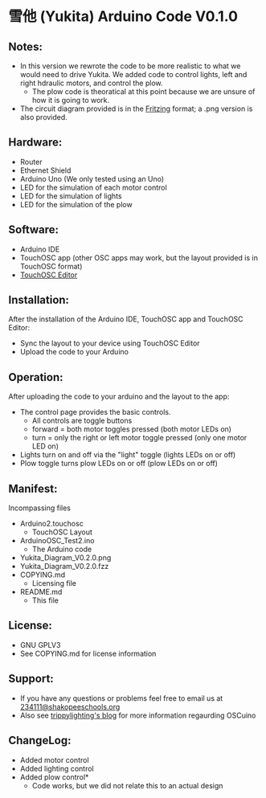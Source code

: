 # 雪他 (Yukita) Arduino Code V0.1.0
## Notes:
- In this version we rewrote the code to be more realistic to what we would need to drive Yukita. We added code to control lights, left and right hdraulic motors, and control the plow.
    - The plow code is theoratical at this point because we are unsure of how it is going to work.
- The circuit diagram provided is in the [Fritzing](http://fritzing.org/home/) format; a .png version is also provided.

## Hardware:
- Router
- Ethernet Shield
- Arduino Uno (We only tested using an Uno)
- LED for the simulation of each motor control
- LED for the simulation of lights
- LED for the simulation of the plow

## Software:
- Arduino IDE
- TouchOSC app (other OSC apps may work, but the layout provided is in TouchOSC format)
- [TouchOSC Editor](http://hexler.net/software/touchosc)

## Installation:
After the installation of the Arduino IDE, TouchOSC app and TouchOSC Editor:
- Sync the layout to your device using TouchOSC Editor
- Upload the code to your Arduino

## Operation:
After uploading the code to your arduino and the layout to the app:
- The control page provides the basic controls. 
    - All controls are toggle buttons
    - forward = both motor toggles pressed (both motor LEDs on)
    - turn = only the right or left motor toggle pressed (only one motor LED on)
- Lights turn on and off via the "light" toggle (lights LEDs on or off)
- Plow toggle turns plow LEDs on or off (plow LEDs on or off)

## Manifest:
Incompassing files
- Arduino2.touchosc
    - TouchOSC Layout
- ArduinoOSC_Test2.ino
    - The Arduino code
- Yukita_Diagram_V0.2.0.png
- Yukita_Diagram_V0.2.0.fzz
- COPYING.md
    - Licensing file
- README.md
    - This file

## License:
- GNU GPLV3
- See COPYING.md for license information

## Support:
- If you have any questions or problems feel free to email us at 234111@shakopeeschools.org
- Also see [trippylighting's blog](http://trippylighting.com/teensy-arduino-ect/touchosc-and-arduino-oscuino/) for more information regaurding OSCuino

## ChangeLog:
- Added motor control 
- Added lighting control
- Added plow control*
    -  Code works, but we did not relate this to an actual design


